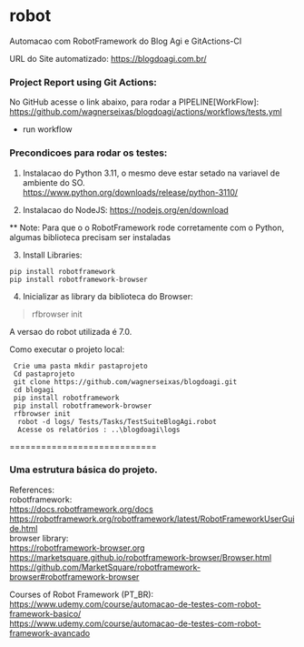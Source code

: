 # robot    
Automacao com RobotFramework do Blog Agi e GitActions-CI

URL do Site automatizado:
https://blogdoagi.com.br/

### Project Report using Git Actions:  


No GitHub acesse o link abaixo, para rodar a PIPELINE[WorkFlow]:  
https://github.com/wagnerseixas/blogdoagi/actions/workflows/tests.yml

- run workflow

### Precondicoes para rodar os testes:
1. Instalacao do Python 3.11, o mesmo deve estar setado na variavel de ambiente do SO.  
https://www.python.org/downloads/release/python-3110/

2. Instalacao do NodeJS:
https://nodejs.org/en/download

** Note: Para que o o RobotFramework rode corretamente com o Python, algumas biblioteca precisam ser instaladas

3. Install Libraries:
````
pip install robotframework
pip install robotframework-browser

````

4. Inicializar as library da biblioteca do Browser:
> rfbrowser init

A versao do robot utilizada é 7.0.

Como executar o projeto local:
```
 Crie uma pasta mkdir pastaprojeto
 Cd pastaprojeto
 git clone https://github.com/wagnerseixas/blogdoagi.git
 cd blogagi   
 pip install robotframework
 pip install robotframework-browser
 rfbrowser init
  robot -d logs/ Tests/Tasks/TestSuiteBlogAgi.robot
  Acesse os relatórios : ..\blogdoagi\logs
```

============================


### Uma estrutura básica do projeto.



References:      
robotframework:  
https://docs.robotframework.org/docs  
https://robotframework.org/robotframework/latest/RobotFrameworkUserGuide.html  
browser library:  
https://robotframework-browser.org   
https://marketsquare.github.io/robotframework-browser/Browser.html  
https://github.com/MarketSquare/robotframework-browser#robotframework-browser  

Courses of Robot Framework (PT_BR):  
https://www.udemy.com/course/automacao-de-testes-com-robot-framework-basico/  
https://www.udemy.com/course/automacao-de-testes-com-robot-framework-avancado   
